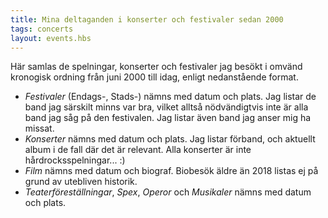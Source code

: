 ```yaml
---
title: Mina deltaganden i konserter och festivaler sedan 2000
tags: concerts
layout: events.hbs
---
```


Här samlas de spelningar, konserter och festivaler jag besökt i omvänd kronogisk ordning från juni 2000 till idag, enligt nedanstående format.

- _Festivaler_ (Endags-, Stads-) nämns med datum och plats. Jag listar de band jag särskilt minns var bra, vilket alltså nödvändigtvis inte är alla band jag såg på den festivalen. Jag listar även band jag anser mig ha missat.
- _Konserter_ nämns med datum och plats. Jag listar förband, och aktuellt album i de fall där det är relevant. Alla konserter är inte hårdrocksspelningar... :)
- _Film_ nämns med datum och biograf. Biobesök äldre än 2018 listas ej på grund av utebliven historik.
- _Teaterföreställningar_, _Spex_, _Operor_ och _Musikaler_ nämns med datum och plats.
